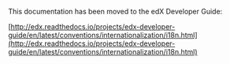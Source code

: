 This documentation has been moved to the edX Developer Guide:

[http://edx.readthedocs.io/projects/edx-developer-guide/en/latest/conventions/internationalization/i18n.html](http://edx.readthedocs.io/projects/edx-developer-guide/en/latest/conventions/internationalization/i18n.html)